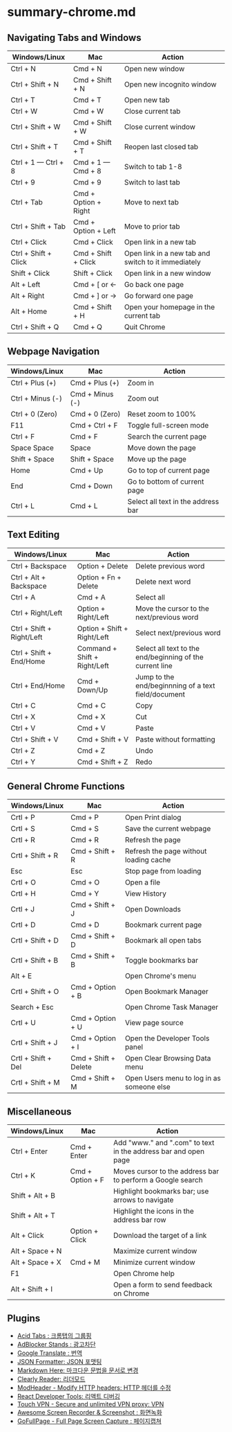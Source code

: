 # summary-chrome.md

## Navigating Tabs and Windows

| Windows/Linux        | Mac                  | Action                                              |
|----------------------|----------------------|-----------------------------------------------------|
| Ctrl + N             | Cmd + N              | Open new window                                     |
| Ctrl + Shift + N     | Cmd + Shift + N      | Open new incognito window                           |
| Ctrl + T             | Cmd + T              | Open new tab                                        |
| Ctrl + W             | Cmd + W              | Close current tab                                   |
| Ctrl + Shift + W     | Cmd + Shift + W      | Close current window                                |
| Ctrl + Shift + T     | Cmd + Shift + T      | Reopen last closed tab                              |
| Ctrl + 1 — Ctrl + 8  | Cmd + 1 — Cmd + 8    | Switch to tab 1-8                                   |
| Ctrl + 9             | Cmd + 9              | Switch to last tab                                  |
| Ctrl + Tab           | Cmd + Option + Right | Move to next tab                                    |
| Ctrl + Shift + Tab   | Cmd + Option + Left  | Move to prior tab                                   |
| Ctrl + Click         | Cmd + Click          | Open link in a new tab                              |
| Ctrl + Shift + Click | Cmd + Shift + Click  | Open link in a new tab and switch to it immediately |
| Shift + Click        | Shift + Click        | Open link in a new window                           |              
| Alt + Left           | Cmd + [ or <-        | Go back one page                                    |
| Alt + Right          | Cmd + ] or ->        | Go forward one page                                 |
| Alt + Home           | Cmd + Shift + H      | Open your homepage in the current tab               |
| Ctrl + Shift + Q     | Cmd + Q              | Quit Chrome                                         |

## Webpage Navigation

| Windows/Linux    | Mac             | Action                             |
|------------------|-----------------|------------------------------------|
| Ctrl + Plus (+)  | Cmd + Plus (+)  | Zoom in                            |
| Ctrl + Minus (-) | Cmd + Minus (-) | Zoom out                           |
| Ctrl + 0 (Zero)  | Cmd + 0 (Zero)  | Reset zoom to 100%                 |
| F11              | Cmd + Ctrl + F  | Toggle full-screen mode            |
| Ctrl + F         | Cmd + F         | Search the current page            |
| Space Space      | Space           | Move down the page                 |
| Shift + Space    | Shift + Space   | Move up the page                   |
| Home             | Cmd + Up        | Go to top of current page          |
| End              | Cmd + Down      | Go to bottom of current page       |
| Ctrl + L         | Cmd + L         | Select all text in the address bar |

## Text Editing

| Windows/Linux             | Mac                          | Action                                                   |
|---------------------------|------------------------------|----------------------------------------------------------|
| Ctrl + Backspace          | Option + Delete              | Delete previous word                                     |
| Ctrl + Alt + Backspace    | Option + Fn + Delete         | Delete next word                                         |
| Ctrl + A                  | Cmd + A                      | Select all                                               |
| Ctrl + Right/Left         | Option + Right/Left          | Move the cursor to the next/previous word                |
| Ctrl + Shift + Right/Left | Option + Shift + Right/Left  | Select next/previous word                                |
| Ctrl + Shift + End/Home   | Command + Shift + Right/Left | Select all text to the end/beginning of the current line |
| Ctrl + End/Home           | Cmd + Down/Up                | Jump to the end/beginnning of a text field/document      |
| Ctrl + C                  | Cmd + C                      | Copy                                                     |
| Ctrl + X                  | Cmd + X                      | Cut                                                      |
| Ctrl + V                  | Cmd + V                      | Paste                                                    |
| Ctrl + Shift + V          | Cmd + Shift + V              | Paste without formatting                                 |
| Ctrl + Z                  | Cmd + Z                      | Undo                                                     |
| Ctrl + Y                  | Cmd + Shift + Z              | Redo                                                     |

## General Chrome Functions

| Windows/Linux      | Mac                  | Action                                    |
|--------------------|----------------------|-------------------------------------------|
| Crtl + P           | Cmd + P              | Open Print dialog                         |
| Crtl + S           | Cmd + S              | Save the current webpage                  |
| Crtl + R           | Cmd + R              | Refresh the page                          |
| Crtl + Shift + R   | Cmd + Shift + R      | Refresh the page without loading cache    |
| Esc                | Esc                  | Stop page from loading                    |
| Crtl + O           | Cmd + O              | Open a file                               |
| Crtl + H           | Cmd + Y              | View History                              |
| Crtl + J           | Cmd + Shift + J      | Open Downloads                            |
| Crtl + D           | Cmd + D              | Bookmark current page                     |
| Crtl + Shift + D   | Cmd + Shift + D      | Bookmark all open tabs                    |
| Crtl + Shift + B   | Cmd + Shift + B      | Toggle bookmarks bar                      |
| Alt + E            |                      | Open Chrome's menu                        |
| Crtl + Shift + O   | Cmd + Option + B     | Open Bookmark Manager                     |
| Search + Esc       |                      | Open Chrome Task Manager                  |
| Crtl + U           | Cmd + Option + U     | View page source                          |
| Crtl + Shift + J   | Cmd + Option + I     | Open the Developer Tools panel            |
| Crtl + Shift + Del | Cmd + Shift + Delete | Open Clear Browsing Data menu             |
| Crtl + Shift + M   | Cmd + Shift + M      | Open Users menu to log in as someone else |

## Miscellaneous

| Windows/Linux   | Mac              | Action                                                         |
|-----------------|------------------|----------------------------------------------------------------|
| Ctrl + Enter    | Cmd + Enter      | Add "www." and ".com" to text in the address bar and open page |
| Ctrl + K        | Cmd + Option + F | Moves cursor to the address bar to perform a Google search     |
| Shift + Alt + B |                  | Highlight bookmarks bar; use arrows to navigate                |
| Shift + Alt + T |                  | Highlight the icons in the address bar row                     |
| Alt + Click     | Option + Click   | Download the target of a link                                  |
| Alt + Space + N |                  | Maximize current window                                        |
| Alt + Space + X | Cmd + M          | Minimize current window                                        |
| F1              |                  | Open Chrome help                                               |
| Alt + Shift + I |                  | Open a form to send feedback on Chrome                         |

## Plugins

- [Acid Tabs : 크롬탭의 그룹핑](https://chromewebstore.google.com/detail/hgceopemmcmigbmhphbcgkeffommpjfc)
- [AdBlocker Stands : 광고차단](https://chromewebstore.google.com/detail/adblocker-stands/lgblnfidahcdcjddiepkckcfdhpknnjh)
- [Google Translate : 번역](https://chrome.google.com/webstore/detail/aapbdbdomjkkjkaonfhkkikfgjllcleb)
- [JSON Formatter: JSON 포맷팅](https://chrome.google.com/webstore/detail/bcjindcccaagfpapjjmafapmmgkkhgoa)
- [Markdown Here: 마크다운 문법을 문서로 변경](https://chrome.google.com/webstore/detail/elifhakcjgalahccnjkneoccemfahfoa)
- [Clearly Reader: 리더모드](https://chromewebstore.google.com/detail/clearly-reader-your-reade/odfonlkabodgbolnmmkdijkaeggofoop)
- [ModHeader - Modify HTTP headers: HTTP 헤더를 수정](https://chrome.google.com/webstore/detail/idgpnmonknjnojddfkpgkljpfnnfcklj)
- [React Developer Tools: 리액트 디버깅](https://chrome.google.com/webstore/detail/fmkadmapgofadopljbjfkapdkoienihi)
- [Touch VPN - Secure and unlimited VPN proxy: VPN](https://chrome.google.com/webstore/detail/ihcjicgdanjaechkgeegckofjjedodee)
- [Awesome Screen Recorder & Screenshot : 화면녹화](https://chromewebstore.google.com/detail/awesome-screen-recorder-s/nlipoenfbbikpbjkfpfillcgkoblgpmj)
- [GoFullPage - Full Page Screen Capture : 페이지캡쳐](https://chromewebstore.google.com/detail/gofullpage-full-page-scre/fdpohaocaechififmbbbbbknoalclacl)
